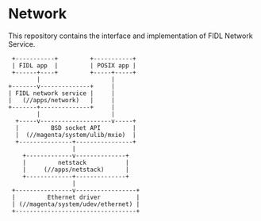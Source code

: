# Network

This repository contains the interface and implementation of FIDL
Network Service.

     +-----------+         +-----------+
     | FIDL app  |         | POSIX app |
     +------+----+         +-----+-----+
            |                    |
    +-------v--------------+     |
    | FIDL network service |     |
    |   (//apps/network)   |     |
    +-------+--------------+     |
            |                    |
      +-----v--------------------v-----+
      |         BSD socket API         |
      |  (//magenta/system/ulib/mxio)  |
      +---------------+----------------+
                      |
        +-------------v--------------+
        |         netstack           |
        |     (//apps/netstack)      |
        +-------------+--------------+
                      |
     +----------------v-----------------+
     |         Ethernet driver          |
     | (//magenta/system/udev/ethernet) |
     +----------------------------------+
